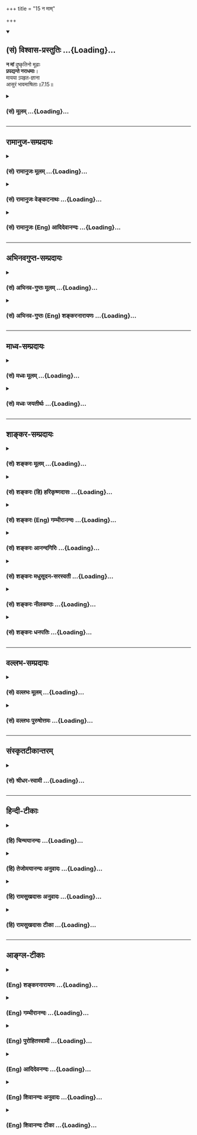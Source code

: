+++
title = "15 न माम्"

+++
<div class="js_include" newlevelforh1="2" title="(सं) विश्वास-प्रस्तुतिः" unfilled url="/mahAbhAratam/vyAsaH/shlokashaH/06-bhIShma-parva/03-bhagavad-gItA-parva/saMskRtam/vishvAsa-prastutiH/07_jnAna-vijnAna-yogaH/15_na_mAm.md">
<details open><summary><h2>(सं) विश्वास-प्रस्तुतिः ...{Loading}...</h2></summary>

**न मां** दुष्कृतिनो मूढाः  
**प्रपद्यन्ते नराधमाः**।  
मायया ऽपहृत-ज्ञाना  
आसुरं भावमाश्रिताः॥7.15॥
</details>
</div>
<div class="js_include collapsed" newlevelforh1="3" title="(सं) मूलम्" unfilled url="/mahAbhAratam/vyAsaH/shlokashaH/06-bhIShma-parva/03-bhagavad-gItA-parva/saMskRtam/mUlam/07_jnAna-vijnAna-yogaH/15_na_mAm.md">
<details><summary><h3>(सं) मूलम् ...{Loading}...</h3></summary>

न मां दुष्कृतिनो मूढाः प्रपद्यन्ते नराधमाः।  
माययापहृतज्ञाना आसुरं भावमाश्रिताः।।7.15।।
</details>
</div>


_________________
## रामानुज-सम्प्रदायः
<div class="js_include collapsed" newlevelforh1="3" title="(सं) रामानुजः मूलम्" unfilled url="/mahAbhAratam/vyAsaH/shlokashaH/06-bhIShma-parva/03-bhagavad-gItA-parva/saMskRtam/rAmAnujaH/mUlam/07_jnAna-vijnAna-yogaH/15_na_mAm.md">
<details><summary><h3>(सं) रामानुजः मूलम् ...{Loading}...</h3></summary>

।।7.15।।**मां दुष्कृतिनः** पापकर्माणो दुष्कृततारतम्यात् चतुर्विधा **न
प्रपद्यन्ते मूढा नराधमाः मायया अपहृतज्ञाना आसुरं भावम् आश्रिताः** इति।
मूढाः विपरीतज्ञाना पूर्वोक्तप्रकारेण मत्स्वरूपापरिज्ञानात् प्राकृतेषु एव
विषयेषु सक्ताः पूर्वोक्तप्रकारेण भगवच्छेषतैकरसम् आत्मानं भोग्यजातं च
स्वशेषतया मन्यमानाः। नराधमाः सामान्येन ज्ञाते अपि मत्स्वरूपे
मदौन्मुख्यानर्हाः। मायया अपहृतज्ञानाः तु मद्विषयं मदैश्वर्यविषयं च ज्ञानं
प्रस्तुतम् येषां तदसंभावनापादिनीभिः कूटयुक्तिभिःअपहृतं ते तथोक्ताः। आसुरं
भावम् आश्रिताः तु मद्विषयं मदैश्वर्यविषयं च ज्ञानं सुदृढम् उपपन्नं येषां
द्वेषाय एव भवति ते आसुरं भावम् आश्रिताः। उत्तरोत्तराः पापिष्ठतमाः।

</details>
</div>
<div class="js_include collapsed" newlevelforh1="3" title="(सं) रामानुजः वेङ्कटनाथः" unfilled url="/mahAbhAratam/vyAsaH/shlokashaH/06-bhIShma-parva/03-bhagavad-gItA-parva/saMskRtam/rAmAnujaH/venkaTanAthaH/07_jnAna-vijnAna-yogaH/15_na_mAm.md">
<details><summary><h3>(सं) रामानुजः वेङ्कटनाथः ...{Loading}...</h3></summary>

  
  
।।7.15।। ये प्रपद्यन्ते 7।14 इतिविशेषनिर्देशप्रतिक्षेपाभिप्रायेणाशङ्कते
किमितीति। सुकृतित्वदुष्कृतित्वभेदः साक्षाच्छङ्कोत्तरम् तत्तारतम्यकथनं
त्वत्यन्तहेयात्यन्तोपादेयाकारभेदज्ञापनार्थमित्यभिप्रायेणाहदुष्कृतिन इति।
उत्तरश्लोकस्थचतुर्विधपदमत्रापि चतुर्विधपुरुषनिर्देशवशादाकृष्य दर्शितम्।
मूढत्वादिविशेषणानामेकस्मिन्नेव समुच्चयः किं न स्यात् इति शङ्काव्युदासाय
पदचतुष्टयव्याख्या मूढत्वापहृतज्ञानत्वयोर्मध्ये काचिदवस्था नराधमशब्देन
विवक्षितेत्यभिप्रायेणाह सामान्येनेति। उपनिषदर्थनिश्चयाभावेऽपि
सर्वलोकप्रसिद्धीतिहासपुराणादिभिः सामान्यज्ञानम्। सुमेरुप्रभृतिष्विव
सुलभत्वापरिज्ञानादौन्मुख्यानर्हत्वम्। उत्पन्नस्यैव हि ज्ञानस्यापहारः स
हि विचित्रमोहजनकतया मायाशब्दवाच्याभिः
कुदृष्टिबाह्यप्रसूतकूटयुक्तिभिरेवेत्यभिप्रायेणाहमद्विषयमिति। आसुरं
भावमाश्रिताः इत्येतदनपहृतज्ञानविषयमित्याहसुदृढमुपपन्नमिति।
निपुणतमप्रतिपादितप्रक्रियया प्रमाणतर्कैरबाध्यत्वेन निश्चितमित्यर्थः।
असुरसम्बन्धी भाव आसुरो भावः असुरा हि भगवन्तमतिशयितशक्तिं जानन्त एव
द्वेषमाचरन्ति। वक्ष्यते चासुरप्रकृतीनां भावः षोडशे। द्विविधो भूतसर्गोऽयं
दैव आसुर एव च। विष्णुभक्तिपरो देवो विपरीतस्तथाऽऽसुरध।। वि.ध.109।74 इति
न्यायाच्चायमासुरो भावो भगवति द्वेष एवेत्यभिप्रायेणद्वेषायैव
भवतीत्युक्तम्। एषामुत्तरोत्तरेषां ज्ञानांशेनातिशयादुत्कृष्टतमत्वभ्रमः
स्यादिति तन्निरासायाह उत्तरोत्तरा इति। विदुषोऽतिक्रमे दण्डभूयस्त्वम्
गौ.ध.2।12।6 इति न्यायेन ज्ञानप्रकर्ष एवात्र पापिष्ठतमत्वे हेतुः
ज्ञानातिशयेऽपि वैमुख्यं च प्राचीनपापातिशयादेवेति भावः।  
  

</details>
</div>
<div class="js_include collapsed" newlevelforh1="3" title="(सं) रामानुजः (Eng) आदिदेवानन्दः" unfilled url="/mahAbhAratam/vyAsaH/shlokashaH/06-bhIShma-parva/03-bhagavad-gItA-parva/saMskRtam/rAmAnujaH/english/AdidevAnandaH/07_jnAna-vijnAna-yogaH/15_na_mAm.md">
<details><summary><h3>(सं) रामानुजः (Eng) आदिदेवानन्दः ...{Loading}...</h3></summary>

7.15 'Evil-doers', those who commit evil deeds, do not resort to Me.
They are of four types, according to the degree of their evil deeds: (i)
the foolish, (ii) the lowest of men, (iii) those persons deprived of knowledge by Maya, and (iv) those given to demoniac nature. 'The foolish' are those who have misconceived knowledge. True knowledge consists in understanding that the self is dependent on the Lord and exists for Him. But 'the foolish' think they are independent and also that all enjoyable things of the world are their own and for their enjoyment. 'The lowest of men' are those who are incapable of turning towards Me, even though My essential nature is known to them generally.
'Persons who are deprived of knowledge by Maya' are those who, though possessing knowledge about Me and My manifestations, are moved by deceitful reasonings to contend that such knowledge is inconsistent and impossible. 'Those of demoniac nature' are those who have positive knowledge about Myself and My manifestation but hate Me. The intensity of sinfulness in these types in the order in which they are successively placed.

</details>
</div>


_________________
## अभिनवगुप्त-सम्प्रदायः
<div class="js_include collapsed" newlevelforh1="3" title="(सं) अभिनव-गुप्तः मूलम्" unfilled url="/mahAbhAratam/vyAsaH/shlokashaH/06-bhIShma-parva/03-bhagavad-gItA-parva/saMskRtam/abhinava-guptaH/mUlam/07_jnAna-vijnAna-yogaH/15_na_mAm.md">
<details><summary><h3>(सं) अभिनव-गुप्तः मूलम् ...{Loading}...</h3></summary>

।।7.15।। न मामिति। ये च मां सत्यपि +++(S omits अपि)+++ अधिकारिणि काये
नाद्रियन्ते ते दुष्कृतिनः नराधमाः मूढाः आसुराः तामसाः इति
मायामहिमैवायम्।

</details>
</div>
<div class="js_include collapsed" newlevelforh1="3" title="(सं) अभिनव-गुप्तः (Eng) शङ्करनारायणः" unfilled url="/mahAbhAratam/vyAsaH/shlokashaH/06-bhIShma-parva/03-bhagavad-gItA-parva/saMskRtam/abhinava-guptaH/english/shankaranArAyaNaH/07_jnAna-vijnAna-yogaH/15_na_mAm.md">
<details><summary><h3>(सं) अभिनव-गुप्तः (Eng) शङ्करनारायणः ...{Loading}...</h3></summary>

7.15 Na mam etc. Those who do not take refuge with attention in Me, even
while their body remains fit for the purpose, they are evil-doers and
the basest of men, deluded, demoniac, i.e. given to darkness
(ignorance). Hence, this is only the power of the trick-of-illusion.

</details>
</div>


_________________
## माध्व-सम्प्रदायः
<div class="js_include collapsed" newlevelforh1="3" title="(सं) मध्वः मूलम्" unfilled url="/mahAbhAratam/vyAsaH/shlokashaH/06-bhIShma-parva/03-bhagavad-gItA-parva/saMskRtam/madhvaH/mUlam/07_jnAna-vijnAna-yogaH/15_na_mAm.md">
<details><summary><h3>(सं) मध्वः मूलम् ...{Loading}...</h3></summary>

।।7.15 7.16।। तर्हि सर्वेऽपि किमिति नात्याययन्नित्यत आह न मामिति।
दुष्कृतित्वान्मूढाः अत एव नराधमाः। अपहृतज्ञानत्वाच्च मूढाः अत एवासुरं
भावमाश्रिताः। स च वक्ष्यतेप्रवृत्तिं निवृत्तिं च 16।7 इत्यादिना।
अपहारोऽभिभवः। उक्तं चैतद्व्यासयोगेज्ञानं स्वभावो जीवानां मायया
ह्यधिभूयते इति। असुषु रता असुराः तच्चोक्तं नारदीये ज्ञानप्रधाना देवास्तु
असुरास्तु रता असौ इति।

</details>
</div>
<div class="js_include collapsed" newlevelforh1="3" title="(सं) मध्वः जयतीर्थः" unfilled url="/mahAbhAratam/vyAsaH/shlokashaH/06-bhIShma-parva/03-bhagavad-gItA-parva/saMskRtam/madhvaH/jayatIrthaH/07_jnAna-vijnAna-yogaH/15_na_mAm.md">
<details><summary><h3>(सं) मध्वः जयतीर्थः ...{Loading}...</h3></summary>

।।7.15 7.16।। उत्तरवाक्यं प्रकृतानुपयुक्तमित्यत आह **तर्ही**ति। यदि
त्वत्प्रतिपत्तिर्मायातरणोपायस्तर्हीत्यर्थः। त्वां प्रपद्येति शेषः। तथा
चमामेव 7।14 इत्युक्तमसदिति भावः। दुष्कृतित्वादीनां प्रयोजनान्तराभावात्
हेतुत्वेनान्वये स्थिते किं ते पञ्चापि साक्षाद्भगवदप्रतिपत्तिहेतवः किं वा
हेतुहेतुमद्भावेन इत्यपेक्षायामाह **दुष्कृतित्वादि**ति। मूढाः
मिथ्याज्ञानिनः विपर्ययस्याधर्मकार्यत्वप्रसिद्धेः। अत एव मूढत्वादेव।
देवानामुत्तममध्यममनुष्याणां च केवलमिथ्याज्ञानित्वाभावात्।
अधिष्ठानयाथात्म्याज्ञानस्य विपर्ययहेतुत्वप्रसिद्धेरपहृतज्ञानत्वाच्च
मूढाः। अत एव नराधमत्वादेव। जीवत्रैविध्यविवक्षायां
नराधमानामसुरेष्वन्तर्भावस्य प्रसिद्धत्वात् आसुरभावाश्रयणान्न मां
प्रपद्यन्त इत्यर्थः। नन्वासुरो भावो हि
हिंसानृतादिलक्षणोऽन्यैर्व्याख्यातः (शं.) तद्रहिताश्च क्षपणकादयो न
भगवन्तं प्रपद्यन्ते तत्कथमस्य हेतुत्वमित्यत आह **स चे**ति। एतेषामन्यतमः
सर्वेवप्यस्तीति भावः। ननु मुक्तौ योग्यानामयोग्यानां च
भगवन्तमप्रतिपद्यमानानां एते धर्मा वक्तव्याः तत्र मुक्तियोग्यानां
सम्यग्ज्ञानस्वभावात् तत्कथमपहृतज्ञानत्वं इत्यत आह **अपहार** इति।
आगमवाक्यमपि सज्जीवविषयं मुक्तियोग्यानामसुर
भावाश्रयणप्रवृत्त्याद्यज्ञानेनोक्तम्। प्रकारान्तरेण घटयितुमाह
**असुष्वि**ति। इन्द्रियेषु तत्प्रीणन् एव रताः। **असौ** इति जातावेकवचनम्।
पदसन्धेर्विवक्षाधीनत्वादसन्धिर्न दोषः। त्रिभिरित्यत्र भगवतो
गौणविग्रहत्वज्ञानस्य कारणमुक्तम्। अत्र तु स्वदोषादेव न मां प्रपद्यन्ते।
न तु मत्प्रपत्तेर्मायातरणोपायत्वाभावादित्यतो महान्भेदः।

</details>
</div>


_________________
## शाङ्कर-सम्प्रदायः
<div class="js_include collapsed" newlevelforh1="3" title="(सं) शङ्करः मूलम्" unfilled url="/mahAbhAratam/vyAsaH/shlokashaH/06-bhIShma-parva/03-bhagavad-gItA-parva/saMskRtam/shankaraH/mUlam/07_jnAna-vijnAna-yogaH/15_na_mAm.md">
<details><summary><h3>(सं) शङ्करः मूलम् ...{Loading}...</h3></summary>

।।7.15।। **न मां** परमेश्वरं नारायणं **दुष्कृतिनः** पापकारिणः **मूढाः
प्रपद्यन्ते नराधमाः** नराणां मध्ये अधमाः निकृष्टाः। ते च **मायया
अपहृतज्ञानाः** संमुषितज्ञानाः **आसुरं भावं** हिंसानृतादिलक्षणम्
**आश्रिताः**।। ये पुनर्नरोत्तमाः पुण्यकर्माणः

</details>
</div>
<div class="js_include collapsed" newlevelforh1="3" title="(सं) शङ्करः (हि) हरिकृष्णदासः" unfilled url="/mahAbhAratam/vyAsaH/shlokashaH/06-bhIShma-parva/03-bhagavad-gItA-parva/saMskRtam/shankaraH/hindI/harikRShNadAsaH/07_jnAna-vijnAna-yogaH/15_na_mAm.md">
<details><summary><h3>(सं) शङ्करः (हि) हरिकृष्णदासः ...{Loading}...</h3></summary>

।।7.15।। यदि आपके शरण हुए मनुष्य इस मायासे तर जाते हैं तो फिर सभी आपकी
शरण क्यों नहीं लेते इसपर कहते हैं जो कोई पापकर्म करनेवाले मूढ़ और नराधम
हैं अर्थात् मनुष्योंमें अधम नीच हैं एवं मायाद्वारा जिनका ज्ञान छीन लिया
गया है वे हिंसा मिथ्याभाषण आदि आसुरी भावोंके आश्रित हुए मनुष्य मुझ
परमेश्वरकी शरणमें नहीं आते।

</details>
</div>
<div class="js_include collapsed" newlevelforh1="3" title="(सं) शङ्करः (Eng) गम्भीरानन्दः" unfilled url="/mahAbhAratam/vyAsaH/shlokashaH/06-bhIShma-parva/03-bhagavad-gItA-parva/saMskRtam/shankaraH/english/gambhIrAnandaH/07_jnAna-vijnAna-yogaH/15_na_mAm.md">
<details><summary><h3>(सं) शङ्करः (Eng) गम्भीरानन्दः ...{Loading}...</h3></summary>

7.15 Mudhah, the foolish; duskrtinah, evildoers, sinners; who are
nara-adhamah, the most depraved among men; who are also apa-hrta-jnanah,
deprived of, despoiled of (their) wisdom; mayaya, by Maya; and asritah,
who resort to; asuram bhavam, demoniacal, ways, such as cruelty,
untruthfulness, etc.; na, do not; prapadyante, take refuge; man, in Me,
the supreme God.

</details>
</div>
<div class="js_include collapsed" newlevelforh1="3" title="(सं) शङ्करः आनन्दगिरिः" unfilled url="/mahAbhAratam/vyAsaH/shlokashaH/06-bhIShma-parva/03-bhagavad-gItA-parva/saMskRtam/shankaraH/AnandagiriH/07_jnAna-vijnAna-yogaH/15_na_mAm.md">
<details><summary><h3>(सं) शङ्करः आनन्दगिरिः ...{Loading}...</h3></summary>

।।7.15।। भगवन्निष्ठाया मायातिक्रमहेतुत्वे तदेकनिष्ठत्वमेव
सर्वेषामुचितमिति पृच्छति **यदीति।** पापकारित्वेनाविवेकभूयस्तया
हिंसानृतादिभूयस्त्वाद्भूयसां जन्तूनां न भगवन्निष्ठत्वसिद्धिरित्याह
**उच्यत इति।** मौढ्यं पापकारित्वे हेतुरतएव निकर्षः। संमुषितमिव तिरस्कृतं
ज्ञानं स्वरूपचैतन्यमेषामिति ते तथा।

</details>
</div>
<div class="js_include collapsed" newlevelforh1="3" title="(सं) शङ्करः मधुसूदन-सरस्वती" unfilled url="/mahAbhAratam/vyAsaH/shlokashaH/06-bhIShma-parva/03-bhagavad-gItA-parva/saMskRtam/shankaraH/madhusUdana-sarasvatI/07_jnAna-vijnAna-yogaH/15_na_mAm.md">
<details><summary><h3>(सं) शङ्करः मधुसूदन-सरस्वती ...{Loading}...</h3></summary>

।।7.15।। यद्येवं तर्हि किमिति निखिलानर्थमूलमायोन्मूलनाय भगवन्तं भवन्तमेव
सर्वे न प्रतिपद्यन्ते चिरसंचितदुरितप्रतिबन्धादित्याह भगवान् दुष्कृतिनो
दुष्कृतेन पापेन सह नित्ययोगिनः। अतएव नरेषु मध्येऽधमा इह
साधुभिर्गर्हणीयाः परत्र चानर्थसहस्रभाजः कुतो दुष्कृतमनर्थहेतुमेव सदा
कुर्वन्ति यतो मूढा इदमर्थसाधनमिदमनर्थसाधनमिति विवेकशून्याः। सति प्रमाणे
कुतो न विविञ्चन्ति यतो माययाऽपहृतज्ञानाः
शरीरेन्द्रियसंघाततादात्म्यभ्रान्तिरूपेण परिणतया मायया पूर्वोक्तयापहृतं
प्रतिबद्धं ज्ञानं विवेकसामर्थ्यं येषां ते तथा। अतएव **तेदम्भो**
दर्पोऽभिमानश्च क्रोधः पारुष्यमेव च इत्यादिनाग्रे वक्ष्यमाणमासुरं भावं
हिंसानृतादिस्वभावमाश्रिता मत्प्रतिपत्त्ययोग्याः सन्तो न मां सर्वेश्वरं
प्रपद्यन्ते न भजन्ते। अहो दौर्भाग्यं तेषामित्यभिप्रायः।

</details>
</div>
<div class="js_include collapsed" newlevelforh1="3" title="(सं) शङ्करः नीलकण्ठः" unfilled url="/mahAbhAratam/vyAsaH/shlokashaH/06-bhIShma-parva/03-bhagavad-gItA-parva/saMskRtam/shankaraH/nIlakaNThaH/07_jnAna-vijnAna-yogaH/15_na_mAm.md">
<details><summary><h3>(सं) शङ्करः नीलकण्ठः ...{Loading}...</h3></summary>

।।7.15।। कुतस्तर्हि सर्वे त्वां प्रपद्य मायां न तरन्तीत्याशङ्क्याह **न
मामिति।** यतो दुष्कृतिनोऽतश्चित्तशुद्ध्यभावान्मूढाः
आत्मानात्मविवेकहीनाः। अतएव नराधमा मां न प्रपद्यन्ते। कुतो दुष्कृतिनः।
यतो माययाऽपहृतं तिरस्कृतं ज्ञानमखण्डसंविद्रूपं ब्रह्म येषां ते
अपहृतज्ञानाः। एतेन मायाया आवरणशक्तिरुक्ता। किंच आसुरमसुराणां
विरोचनादीनां भावं चित्ताभिप्रायंआत्मैवेह महय्यः इत्यादिना श्रुतं
देहेन्द्रियसंघात एव सम्यक्संतर्पणीय इत्येवंविधमाश्रिताः। एतेन मायाया
विक्षेपशक्तिरुक्ता। तदेवं मायया स्वरूपानन्दमावृत्य देहात्मभ्रमे जनिते
सति तदभिमानाद्देहादिपुष्ट्यर्थं दुष्कृतं कुर्वन्ति तेन च मूढाः सन्तो
नराधमा मां न प्रपद्यन्ते। सर्वानर्थमूलं मायैवेत्यर्थः।

</details>
</div>
<div class="js_include collapsed" newlevelforh1="3" title="(सं) शङ्करः धनपतिः" unfilled url="/mahAbhAratam/vyAsaH/shlokashaH/06-bhIShma-parva/03-bhagavad-gItA-parva/saMskRtam/shankaraH/dhanapatiH/07_jnAna-vijnAna-yogaH/15_na_mAm.md">
<details><summary><h3>(सं) शङ्करः धनपतिः ...{Loading}...</h3></summary>

।।7.15।। यदि त्वां प्रपन्ना एतां मायां तरन्ति तर्हि कस्मात्त्वामेव
परमेश्वरं सर्वे न प्रपद्यन्त इत्याकाङ्क्षायामाह नेति। दुष्कृतिनः
पापकरिणोऽतएव विमूढाः संमोहं अतएव नराणां स्वधर्मपराणां मध्येऽधमा
निकृष्टाः यतो माययापहृतं मुषितं विवेकज्ञानं येषां ते आसुरं भावं
हिंसानृतादिलक्षणमाश्रिता मां परमेश्वरं न प्रतिपद्यन्तं।

</details>
</div>


_________________
## वल्लभ-सम्प्रदायः
<div class="js_include collapsed" newlevelforh1="3" title="(सं) वल्लभः मूलम्" unfilled url="/mahAbhAratam/vyAsaH/shlokashaH/06-bhIShma-parva/03-bhagavad-gItA-parva/saMskRtam/vallabhaH/mUlam/07_jnAna-vijnAna-yogaH/15_na_mAm.md">
<details><summary><h3>(सं) वल्लभः मूलम् ...{Loading}...</h3></summary>

।।7.15।। किमिति तर्हि सर्वे त्वामेव न प्रपद्यन्ते मायातारकत्वादित्याह न
मां दुष्कृतिन इति। सत्यं तेषां दुष्कृतिरेव प्रतिबन्धिका। आसुरं
भावमाश्रिता इति कायमनोदोषा उक्ताः। मायावादमार्गेऽभिनिवेशाद्वा आसुरं भावं
वक्ष्यमाणमाश्रिताः अतएव माययाऽपहृतो विवेकस्तत्त्वनिश्चयो येषां ते
तथातत्त्वतो विमुखो भवेत् इति मोहवाक्यात्। अतएव च नराधमा मां न
प्रपद्यन्ते भगवन्मूर्त्तिद्वेषिणः प्रत्युत भवन्तीत्यग्रे वक्ष्यति
भगवान्।

</details>
</div>
<div class="js_include collapsed" newlevelforh1="3" title="(सं) वल्लभः पुरुषोत्तमः" unfilled url="/mahAbhAratam/vyAsaH/shlokashaH/06-bhIShma-parva/03-bhagavad-gItA-parva/saMskRtam/vallabhaH/puruShottamaH/07_jnAna-vijnAna-yogaH/15_na_mAm.md">
<details><summary><h3>(सं) वल्लभः पुरुषोत्तमः ...{Loading}...</h3></summary>

  
  
।।7.15।। नन्वेवं सति कथं न सर्वे प्रपन्ना भवन्ति इत्याह न मामिति। मां
दुष्कृतिनो दुष्टकर्मकर्त्तारः पापाः मूढाः पशुवद्विवेकरहिताः नराधमाः
नरेषु अधमाः केवलं वैचित्र्यार्थं जगत्पूरणार्थं सृष्टाः मां न
प्रपद्यन्ते। ननूपदेशादिना कथं न पापकर्मादित्यागेन प्रपद्यन्ते इत्यत आह
माययेति। मायया अपहृतं गुरूपदेशादिजनितं ज्ञानं येषाम्। मायेतिपदेन
ज्ञाननाशनसामर्थ्यमुक्तम्। अत एव देवीपुराणेज्ञानिनामपि चेतांसि देवी भगवती
हि सा। बलादाकृष्य मोहाय महामाया प्रयच्छति मा.पु.78।42सप्तश.1।55
इत्युक्तम्। ननु भगवत्प्रपत्तीच्छूनां कथं न भगवान् रक्षतीत्यत आह आसुरं
भावमाश्रिताः मद्विरोध्यासुरसङ्गेन तद्भावं प्राप्ताः अतो मया न रक्ष्यन्त
इति भावः। एतेन दुस्सङ्गराहित्येन प्रपत्तिः कार्येत्युपदिष्टम्। अतएव
दुस्सङ्गनिषधः श्रीभागवतेन तथाऽस्य भवेन्मोहः 3।31।35सङ्गस्तेव्वपि ते
प्रार्थ्यः 3।25।24 इत्यादिभिरुक्तः।  
  

</details>
</div>


_________________
## संस्कृतटीकान्तरम्
<div class="js_include collapsed" newlevelforh1="3" title="(सं) श्रीधर-स्वामी" unfilled url="/mahAbhAratam/vyAsaH/shlokashaH/06-bhIShma-parva/03-bhagavad-gItA-parva/saMskRtam/shrIdhara-svAmI/07_jnAna-vijnAna-yogaH/15_na_mAm.md">
<details><summary><h3>(सं) श्रीधर-स्वामी ...{Loading}...</h3></summary>

।।7.15।। किमिति तर्हि सर्वे त्वामेव न भजन्ति तत्राह **न मामिति।** नरेषु
येऽधमास्ते मां न प्रपद्यन्ते न भजन्ति। अधमत्वे हेतुः मूढा विवेकशून्याः।
तत्कुतः दुष्कृर्तिनः पापशीलाः। अतो माययापहृतं निरस्तं
शास्त्राचार्योपदेशाभ्यां जातमपि ज्ञानं येषां ते तथा अतएवदम्भो
दर्पोऽभिमानश्च क्रोधः पारुष्यमेव च इत्यादिना वक्ष्यमाणमासुरं भावं
स्वभावं प्राप्ताः सन्तो न मां भजन्ति।

</details>
</div>


_________________
## हिन्दी-टीकाः
<div class="js_include collapsed" newlevelforh1="3" title="(हि) चिन्मयानन्दः" unfilled url="/mahAbhAratam/vyAsaH/shlokashaH/06-bhIShma-parva/03-bhagavad-gItA-parva/hindI/chinmayAnandaH/07_jnAna-vijnAna-yogaH/15_na_mAm.md">
<details><summary><h3>(हि) चिन्मयानन्दः ...{Loading}...</h3></summary>

।।7.15।। पूर्व श्लोक में कहा गया है कि मेरे भक्त माया को तर जाते हैं तो
इस श्लोक में बता रहे हैं कि कौन से लोग हैं जो मेरी भक्ति नहीं करते हैं।
इन दो प्रकार के लोगों का भेद स्पष्ट किये बिना जिज्ञासु साधक सम्यक्
प्रकार से यह नहीं जान सकता कि मन की कौन सी प्रवृत्तियां मोह के लक्षण
हैं। दुष्कृत्य करने वाले मूढ नराधम लोग ईश्वर की भक्ति नहीं करते हैं जिसका
कारण यह है कि उनके विवेक का माया द्वारा हरण कर लिया जाता है। यह एक
सर्वविदित तथ्य है कि मनुष्य के उच्च विकास का लक्षण उसकी विवेकवती बुद्धि
है। इस बुद्धि के द्वारा वह अच्छाबुरा उच्चनीच नैतिकअनैतिक का विवेक कर
पाता है। बुद्धि ही वह माध्यम है जिसके द्वारा मनुष्य अज्ञानजनित जीवभाव के
स्वप्न से जागकर अपने शुद्ध चैतन्य स्वरूप का साक्षात् अनुभव कर सकता
है। विषयों के द्वारा जो व्यक्ति क्षुब्ध नहीं होता उसमें ही यह विवेकशक्ति
प्रभावशाली ढंग से कार्य कर पाती है। मनुष्य में देहात्मभाव जितना अधिक
दृढ़ होगा उतनी ही अधिक विषयाभिमुखी उसकी प्रवृत्ति होगी। अत विषयभोग की
कामना को पूर्ण करने हेतु वह निंद्य कर्म में भी प्रवृत्त होगा। इस दृष्टि
से पाप कर्म का अर्थ है मनुष्यत्व की उच्च स्थिति को पाकर भी स्वस्वरूप के
प्रतिकूल किये गये कर्म। स्थूल देह को अपना स्वरूप समझकर मोहित हुए पुरुष
ही पापकर्म करते हैं। ऐसे लोगों को यहाँ मूढ़ और आसुरी भाव का मनुष्य कहा
गया है। गीता के सोलहवें अध्याय में दैवी और आसुरीभाव का विस्तारपूर्वक
वर्णन किया गया है। परन्तु जो पुण्यकर्मी लोग हैं वे चार प्रकार से मेरी
भक्ति करते हैं। भगवान् कहते हैं

</details>
</div>
<div class="js_include collapsed" newlevelforh1="3" title="(हि) तेजोमयानन्दः अनुवादः" unfilled url="/mahAbhAratam/vyAsaH/shlokashaH/06-bhIShma-parva/03-bhagavad-gItA-parva/hindI/tejomayAnandaH/anuvAdaH/07_jnAna-vijnAna-yogaH/15_na_mAm.md">
<details><summary><h3>(हि) तेजोमयानन्दः अनुवादः ...{Loading}...</h3></summary>

।।7.15।। दुष्कृत्य करने वाले, मूढ, नराधम पुरुष मुझे नहीं भजते हैं; माया
के द्वारा जिनका ज्ञान हर लिया गया है, वे आसुरी भाव को धारण किये रहते
हैं।।

</details>
</div>
<div class="js_include collapsed" newlevelforh1="3" title="(हि) रामसुखदासः अनुवादः" unfilled url="/mahAbhAratam/vyAsaH/shlokashaH/06-bhIShma-parva/03-bhagavad-gItA-parva/hindI/rAmasukhadAsaH/anuvAdaH/07_jnAna-vijnAna-yogaH/15_na_mAm.md">
<details><summary><h3>(हि) रामसुखदासः अनुवादः ...{Loading}...</h3></summary>

।।7.15।। मायाके द्वारा अपहृत ज्ञानवाले, आसुर भावका आश्रय लेनेवाले और
मनुष्योंमें महान् नीच तथा पाप-कर्म करनेवाले मूढ़ मनुष्य मेरे शरण नहीं
होते। ९

</details>
</div>
<div class="js_include collapsed" newlevelforh1="3" title="(हि) रामसुखदासः टीका" unfilled url="/mahAbhAratam/vyAsaH/shlokashaH/06-bhIShma-parva/03-bhagavad-gItA-parva/hindI/rAmasukhadAsaH/TIkA/07_jnAna-vijnAna-yogaH/15_na_mAm.md">
<details><summary><h3>(हि) रामसुखदासः टीका ...{Loading}...</h3></summary>

।।7.15।।***व्याख्या--*'न मां दुष्कृतिनो मूढाः प्रपद्यन्ते
नराधमाः'--**जो दुष्कृती और मूढ़ होते हैं, वे भगवान्के शरण नहीं होते।
दुष्कृती वे ही होते हैं, जो नाशवान् परिवर्तनशील प्राप्त पदार्थोंमें
'ममता' रखते हैं और अप्राप्त पदार्थोंकी 'कामना' रखते हैं। कामना पूरी
होनेपर 'लोभ' और कामनाकी पूर्तिमें बाधा लगनेपर 'क्रोध' पैदा होता है। इस
तरह जो 'कामना' में फँसकर व्यभिचार आदि शास्त्र-निषिद्ध विषयोंका सेवन करते
हैं, 'लोभ' में फँसकर झूठ, कपट, विश्वासघात, बेईमानी आदि पाप करते हैं और
'क्रोध' के वशीभूत होकर द्वेष, वैर आदि दुर्भावपूर्वक हिंसा आदि पाप करते,
हैं वे 'दुष्कृती' हैं। जब मनुष्य भगवान्के सिवाय दूसरी सत्ता मानकर उसको
महत्त्व देते हैं, तभी कामना पैदा होती है। कामनापैदा होनेसे मनुष्य मायासे
मोहित हो जाते हैं और 'हम जीते रहें तथा भोग भोगते रहें'--यह बात उनको जँच
जाती है। इसलिये वे भगवान्के शरण नहीं होते, प्रत्युत विनाशी वस्तु, पदार्थ
आदिके शरण हो जाते हैं। तमोगुणकी अधिकता होनेसे सार-असार, नित्य-अनित्य,
सत्-असत् ,ग्राह्य-त्याज्य, कर्तव्य-अकर्तव्य आदिकी तरफ ध्यान न देनेवाले
भगवद्विमुख मनुष्य 'मूढ़' हैं। दुष्कृती और मूढ़ पुरुष परमात्माकी तरफ
चलनेका निश्चय ही नहीं कर सकते, फिर वे परमात्माकी शरण तो हो ही कैसे सकते
हैं;  
  
**'नराधमाः'**कहनेका मतलब है कि वे दुष्कृती और मूढ़ मनुष्य पशुओंसे भी
नीचे हैं। पशु तो फिर भी अपनी मर्यादामें रहते हैं, पर ये मनुष्य होकर भी
अपनी मर्यादामें नहीं रहते हैं। पशु तो अपनी योनि भोगकर मनुष्ययोनिकी तरफ आ
रहे हैं और ये मनुष्य होकर (जिनको कि परमात्माकी प्राप्ति करनेके लिये
मनुष्यशरीर दिया), पाप, अन्याय आदि करके नरकों और पशुयोनियोंकी तरफ जा रहे
हैं। ऐसे मूढ़तापूर्वक पाप करनेवाले प्राणी नरकोंके अधिकारी होते हैं। ऐसे
प्राणियोंके लिये भगवान्ने (गीता 16। 19 20 में) कहा है कि द्वेष रखनेवाले,
मूढ़, क्रूर और संसारमें नराधम पुरुषोंको मैं बार-बार आसुरी योनियोंमें
गिराता हूँ। ' वे आसुरी योनियोंको प्राप्त होकर फिर घोर नरकोंमें जाते हैं।

</details>
</div>


_________________
## आङ्ग्ल-टीकाः
<div class="js_include collapsed" newlevelforh1="3" title="(Eng) शङ्करनारायणः" unfilled url="/mahAbhAratam/vyAsaH/shlokashaH/06-bhIShma-parva/03-bhagavad-gItA-parva/english/shankaranArAyaNaH/07_jnAna-vijnAna-yogaH/15_na_mAm.md">
<details><summary><h3>(Eng) शङ्करनारायणः ...{Loading}...</h3></summary>

7.15. The deluded evil-doers, the vilest men, who are robbed of knowledge by the trick-of-Illusion and have taken refuge in the demoniac nature-they do not resort to Me.

</details>
</div>
<div class="js_include collapsed" newlevelforh1="3" title="(Eng) गम्भीरानन्दः" unfilled url="/mahAbhAratam/vyAsaH/shlokashaH/06-bhIShma-parva/03-bhagavad-gItA-parva/english/gambhIrAnandaH/07_jnAna-vijnAna-yogaH/15_na_mAm.md">
<details><summary><h3>(Eng) गम्भीरानन्दः ...{Loading}...</h3></summary>

7.15 The foolish evildoers, who are the most depraved among men, who are deprived of (their) wisdom by Maya, and who resort to demoniacal ways,
do not take refuge in Me.

</details>
</div>
<div class="js_include collapsed" newlevelforh1="3" title="(Eng) पुरोहितस्वामी" unfilled url="/mahAbhAratam/vyAsaH/shlokashaH/06-bhIShma-parva/03-bhagavad-gItA-parva/english/purohitasvAmI/07_jnAna-vijnAna-yogaH/15_na_mAm.md">
<details><summary><h3>(Eng) पुरोहितस्वामी ...{Loading}...</h3></summary>

7.15 The sinner, the ignorant, the vile, deprived of spiritual perception by the glamour of Illusion, and he who pursues a godless life
- none of them shall find Me.

</details>
</div>
<div class="js_include collapsed" newlevelforh1="3" title="(Eng) आदिदेवनन्दः" unfilled url="/mahAbhAratam/vyAsaH/shlokashaH/06-bhIShma-parva/03-bhagavad-gItA-parva/english/AdidevanandaH/07_jnAna-vijnAna-yogaH/15_na_mAm.md">
<details><summary><h3>(Eng) आदिदेवनन्दः ...{Loading}...</h3></summary>

7.15 The evil-doers, the foolish, the lowest of men, those persons deprived of knowledge by delusion (Maya) and those who are dominated by demoniac nature - they do not seek refuge in Me.

</details>
</div>
<div class="js_include collapsed" newlevelforh1="3" title="(Eng) शिवानन्दः अनुवादः" unfilled url="/mahAbhAratam/vyAsaH/shlokashaH/06-bhIShma-parva/03-bhagavad-gItA-parva/english/shivAnandaH/anuvAdaH/07_jnAna-vijnAna-yogaH/15_na_mAm.md">
<details><summary><h3>(Eng) शिवानन्दः अनुवादः ...{Loading}...</h3></summary>

7.15 The evil-doers and the deluded who are the lowest of men do not seek Me; they whose knowledge is destroyed by illusion follow the ways of demons.

</details>
</div>
<div class="js_include collapsed" newlevelforh1="3" title="(Eng) शिवानन्दः टीका" unfilled url="/mahAbhAratam/vyAsaH/shlokashaH/06-bhIShma-parva/03-bhagavad-gItA-parva/english/shivAnandaH/TIkA/07_jnAna-vijnAna-yogaH/15_na_mAm.md">
<details><summary><h3>(Eng) शिवानन्दः टीका ...{Loading}...</h3></summary>

7.15 न not; माम् to Me; दुष्कृतिनः evildoers; मूढाः the deluded;
प्रपद्यन्ते seek; नराधमाः the lowest of men;,मायया by Maya; अपहृतज्ञानाः
deprived of knowledge; आसुरम् belonging to demons; भावम् nature;
आश्रिताः having taken to.Commentary These three kinds of people have no discrimination between right and wrong; the Real and the unreal. They commit murder; robbery; theft and other kinds of atrocious actions. They speak untruth and injure others in a variety of ways. Those who follow the ways of the demons take the body as the Self like Vivochana and worship it with flowers; scents; unguents; nice clothes and palatable foods of various sorts. They are deluded souls. They try to nourish their body and do various sorts of evil actions to attain this end.
Therefore they do not worship Me. Ignorance is the root cause of all these evils. (Cf.XVI.16and20)

</details>
</div>
